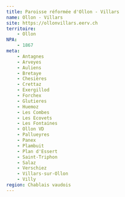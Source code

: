 ```yaml
---
title: Paroisse réformée d'Ollon - Villars
name: Ollon - Villars
site: https://ollonvillars.eerv.ch
territoire:
    - Ollon
NPA:
    - 1867
meta:
    - Antagnes
    - Arveyes
    - Auliens
    - Bretaye
    - Chesières
    - Crettaz
    - Exergillod
    - Forchex
    - Glutieres
    - Huemoz
    - Les Combes
    - Les Ecovets
    - Les Fontaines
    - Ollon VD
    - Pallueyres
    - Panex
    - Plambuit
    - Plan d'Essert
    - Saint-Triphon
    - Salaz
    - Verschiez
    - Villars-sur-Ollon
    - Villy
region: Chablais vaudois
---
```

